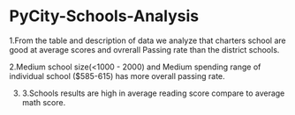 # PyCity-Schools-Analysis

1.From the table and description of data we analyze that charters school are good at average scores and ovrerall Passing rate than the district schools.

2.Medium school size(<1000 - 2000) and Medium spending range of individual school ($585-615) has more overall passing rate.

3. 3.Schools results are high in average reading score compare to average math score.

